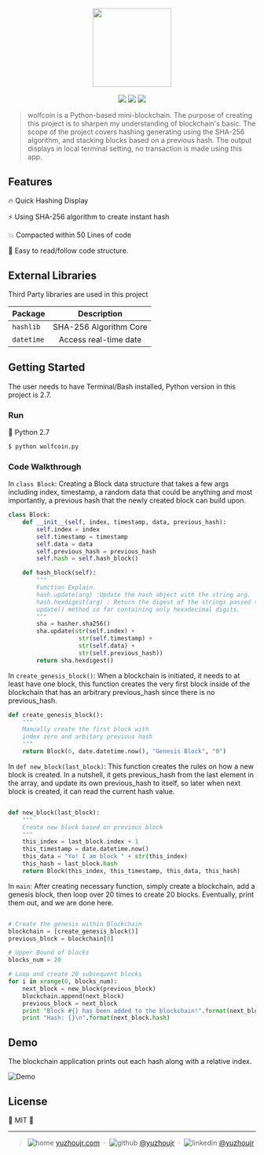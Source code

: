 <h3 style="text-align:center;font-weight: 300;" align="center">
  <img src="http://yuzhoujr.com/logo/wolfcoin.PNG" width="160px">
</h3>

<p align="center">
  <img src="https://img.shields.io/badge/license-MIT-yellow.svg?style=flat-square">
  <img src="https://img.shields.io/badge/downloads-0k-yellow.svg?style=flat-square">
  <img src="https://img.shields.io/badge/build-passing-yellow.svg?style=flat-square">
</p>


> wolfcoin is a Python-based mini-blockchain. The purpose of creating this project is to sharpen my understanding of blockchain's basic. The scope of the project covers hashing generating using the SHA-256 algorithm, and stacking blocks based on a previous hash. The output displays in local terminal setting, no transaction is made using this app.

## Features

🔥 Quick Hashing Display

⚡ Using SHA-256 algorithm to create instant hash

💥 Compacted within 50 Lines of code

🍱 Easy to read/follow code structure.

## External Libraries

Third Party libraries are used in this project

| Package           |   Description |
| ------------- |:-------------:|
| `hashlib`     |  SHA-256 Algorithm Core  |
| `datetime` |  Access real-time date  |

## Getting Started

The user needs to have Terminal/Bash installed, Python version in this project is 2.7.

### Run

🐍 Python 2.7

```bash
$ python wolfcoin.py
```

### Code Walkthrough

In `class Block`: Creating a Block data structure that takes a few args including index, timestamp, a random data that could be anything and most importantly, a previous hash that the newly created block can build upon.

```python
class Block:
    def __init__(self, index, timestamp, data, previous_hash):
        self.index = index
        self.timestamp = timestamp
        self.data = data
        self.previous_hash = previous_hash
        self.hash = self.hash_block()

    def hash_block(self):
        """
        Function Explain.
        hash.update(arg) :Update the hash object with the string arg.
        hash.hexdigest(arg) : Return the digest of the strings passed to the
        update() method so far containing only hexadecimal digits.
        """
        sha = hasher.sha256()
        sha.update(str(self.index) +
                    str(self.timestamp) +
                    str(self.data) +
                    str(self.previous_hash))
        return sha.hexdigest()
```




In `create_genesis_block()`: When a blockchain is initiated, it needs to at least have one block, this function creates the very first block inside of the blockchain that has an arbitrary previous_hash since there is no previous_hash.

```python
def create_genesis_block():
    """
    Manually create the first block with
    index zero and arbitary previous hash
    """
    return Block(0, date.datetime.now(), "Genesis Block", "0")
```



In `def new_block(last_block)`: This function creates the rules on how a new block is created. In a nutshell, it gets previous_hash from the last element in the array, and update its own previous_hash to itself, so later when next block is created, it can read the current hash value.

```python

def new_block(last_block):
    """
    Create new block based on previous block
    """
    this_index = last_block.index + 1
    this_timestamp = date.datetime.now()
    this_data = "Yo! I am block " + str(this_index)
    this_hash = last_block.hash
    return Block(this_index, this_timestamp, this_data, this_hash)
```



In `main`: After creating necessary function, simply create a blockchain, add a genesis block, then loop over 20 times to create 20 blocks. Eventually, print them out, and we are done here.


```python

# Create the genesis within Blockchain
blockchain = [create_genesis_block()]
previous_block = blockchain[0]

# Upper Bound of blocks
blocks_num = 20

# Loop and create 20 subsequent blocks
for i in xrange(0, blocks_num):
    next_block = new_block(previous_block)
    blockchain.append(next_block)
    previous_block = next_block
    print "Block #{} has been added to the blockchain!".format(next_block.index)
    print "Hash: {}\n".format(next_block.hash)

```





## Demo
The blockchain application prints out each hash along with a relative index.

![Demo](md_assets/demo.png)


## License

🌱 MIT 🌱

---

> ![home](http://yuzhoujr.com/emoji/home.svg) [yuzhoujr.com](http://www.yuzhoujr.com) &nbsp;&middot;&nbsp;
> ![github](http://yuzhoujr.com/emoji/github.svg)  [@yuzhoujr](https://github.com/yuzhoujr) &nbsp;&middot;&nbsp;
> ![linkedin](http://yuzhoujr.com/emoji/linkedin.svg)  [@yuzhoujr](https://linkedin.com/in/yuzhoujr)
